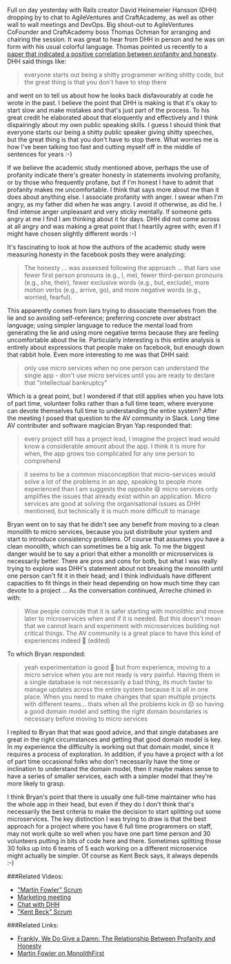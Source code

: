 Full on day yesterday with Rails creator David Heinemeier Hansson (DHH) dropping by to chat to AgileVentures and CraftAcademy, as well as other wall to wall meetings and DevOps.  Big shout-out to AgileVentures CoFounder and CraftAcademy boss Thomas Ochman for arranging and chairing the session.  It was great to hear from DHH in person and he was on form with his usual colorful language.  Thomas pointed us recently to a [paper that indicated a positive correlation between profanity and honesty](http://journals.sagepub.com/doi/full/10.1177/1948550616681055). DHH said things like:

> everyone starts out being a shitty programmer writing shitty code, but the great thing is that you don't have to stop there

and went on to tell us about how he looks back disfavourably at code he wrote in the past.  I believe the point that DHH is making is that it's okay to start slow and make mistakes and that's just part of the process.  To his great credit he elaborated about that eloquently and effectively and I think dispairingly about my own public speaking skills.  I guess I should think that everyone starts our being a shitty public speaker giving shitty speeches, but the great thing is that you don't have to stop there.  What worries me is how I've been talking too fast and cutting myself off in the middle of sentences for years :-)

If we believe the academic study mentioned above, perhaps the use of profanity indicate there's greater honesty in statements involving profanity, or by those who frequently profane, but if I'm honest I have to admit that profanity makes me uncomfortable.  I think that says more about me than it does about anything else.  I associate profanity with anger.  I swear when I'm angry, as my father did when he was angry.  I avoid it otherwise, as did he.  I find intense anger unpleasant and very sticky mentally.  If someone gets angry at me I find I am thinking about it for days.  DHH did not come across at all angry and was making a great point that I heartily agree with; even if I might have chosen slightly different words :-)

It's fascinating to look at how the authors of the academic study were measuring honesty in the facebook posts they were analyzing:

> The honesty ... was assessed following the approach ... that liars use fewer first person pronouns (e.g., I, me), fewer third-person pronouns (e.g., she, their), fewer exclusive words (e.g., but, exclude), more motion verbs (e.g., arrive, go), and more negative words (e.g., worried, fearful). 

This apparently comes from liars trying to dissociate themselves from the lie and so avoiding self-reference; preferring concrete over abstract language; using simpler language to reduce the mental load from generating the lie and using more negative terms because they are feeling uncomfortable about the lie.  Particularly interesting is this entire analysis is entirely about expressions that people make on facebook, but enough down that rabbit hole.  Even more interesting to me was that DHH said:

> only use micro services when no one person can understand the single app - don't use micro services until you are ready to declare that "intellectual bankruptcy"

Which is a great point, but I wondered if that still applies when you have lots of part time, volunteer folks rather than a full time team, where everyone can devote themselves full time to understanding the entire system?  After the meeting I posed that question to the AV community in Slack.  Long time AV contributer and software magician Bryan Yap responded that:

> every project still has a project lead, I imagine the project lead would know a considerable amount about the app. I think it is more for when, the app grows too complicated for any one person to comprehend
 
> it seems to be a common misconception that micro-services would solve a lot of the problems in an app, speaking to people more experienced than I am suggests the opposite :smile: micro services only amplifies the issues that already exist within an application. Micro services are good at solving the organisational issues as DHH mentioned, but technically it is much more difficult to manage

Bryan went on to say that he didn't see any benefit from moving to a clean monolith to micro services, because you just distribute your system and start to introduce consistency problems.  Of course that assumes you have a clean monolith, which can sometimes be a big ask. To me the biggest danger would be to say a priori that either a monolith or microservices is necessarily better. There are pros and cons for both, but what I was really trying to explore was DHH's statement about not breaking the monolith until one person can't fit it in their head; and I think  individuals have different capacities to fit things in their head depending on how much time they can devote to a project ...  As the conversation continued, Arreche chimed in with:

> Wise people coincide that it is safer starting with monolithic and move later to microservices when and if it is needed.
But this doesn't mean that we cannot learn and experiment with microservices building not critical things. The AV community is a great place to have this kind of experiences indeed :slightly_smiling_face: (edited)

To which Bryan responded: 

> yeah experimentation is good :slightly_smiling_face: but from experience, moving to a micro service when you are not ready is very painful. Having them in a single database is not necessarily a bad thing, its much faster to manage updates across the entire system because it is all in one place. When you need to make changes that span multiple projects with different teams… thats when all the problems kick in :disappointed: so having a good domain model and setting the right domain boundaries is necessary before moving to micro services

I replied to Bryan that that was good advice, and that single databases are great in the right circumstances and getting that good domain model is key.  In my experience the difficulty is working out that domain model, since it requires a process of exploration.  In addition, if you have a project with a lot of part time occasional folks who don't necessarily have the time or inclination to understand the domain model, then it maybe makes sense to have a series of smaller services, each with a simpler model that they're more likely to grasp.

I think Bryan's point that there is usually one full-time maintainer who has the whole app in their head, but even if they do I don't think that's necessarily the best criteria to make the decision to start splitting out some microservices. The key distinction I was trying to draw is that the best approach for a project where you have 6 full time programmers on staff, may not work quite so well when you have one part time person and 30 volunteers putting in bits of code here and there.  Sometimes splitting those 30 folks up into 6 teams of 5 each working on a different microservice might actually be simpler.  Of course as Kent Beck says, it always depends :-)

###Related Videos:

* ["Martin Fowler" Scrum](https://www.youtube.com/watch?v=dtr_Um8J0XU)
* [Marketing meeting](https://www.youtube.com/watch?v=-dQWAbjr7pc)
* [Chat with DHH](https://www.youtube.com/watch?v=I0LJTMgEomM)
* ["Kent Beck" Scrum](https://www.youtube.com/watch?v=RZf-mhm20gk)

###Related Links:

* [Frankly, We Do Give a Damn: The Relationship Between Profanity and Honesty](http://journals.sagepub.com/doi/full/10.1177/1948550616681055)
* [Martin Fowler on MonolithFirst](https://martinfowler.com/bliki/MonolithFirst.html)

